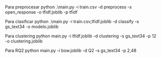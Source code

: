 
Para preprocesar
python .\main.py -i train.csv -d preprocess -s open_response -o tfidf.joblib -p tfidf

Para clasificar
python .\main.py -i train.csv,tfidf.joblib -d classify -s gs_text34 -o modelo.joblib

Para clustering
python main.py -i tfidf.joblib -d clustering -s gs_text34 -p 12 -o clustering.joblib

Para RQ2
python main.py -i bow.joblib -d Q2 -s gs_text34 -p 2,48